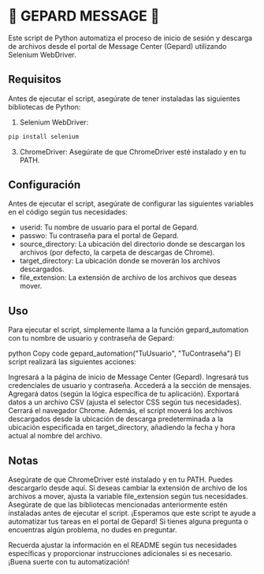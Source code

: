 # 📩 GEPARD MESSAGE 📩
Este script de Python automatiza el proceso de inicio de sesión y descarga de archivos desde el portal de Message Center (Gepard) utilizando Selenium WebDriver.

## Requisitos
Antes de ejecutar el script, asegúrate de tener instaladas las siguientes bibliotecas de Python:

1. Selenium WebDriver:
```bash
pip install selenium
```
3. ChromeDriver: Asegúrate de que ChromeDriver esté instalado y en tu PATH.

## Configuración
Antes de ejecutar el script, asegúrate de configurar las siguientes variables en el código según tus necesidades:

* userid: Tu nombre de usuario para el portal de Gepard.
* passwo: Tu contraseña para el portal de Gepard.
* source_directory: La ubicación del directorio donde se descargan los archivos (por defecto, la carpeta de descargas de Chrome).
* target_directory: La ubicación donde se moverán los archivos descargados.
* file_extension: La extensión de archivo de los archivos que deseas mover.
## Uso
Para ejecutar el script, simplemente llama a la función gepard_automation con tu nombre de usuario y contraseña de Gepard:

python
Copy code
gepard_automation("TuUsuario", "TuContraseña")
El script realizará las siguientes acciones:

Ingresará a la página de inicio de Message Center (Gepard).
Ingresará tus credenciales de usuario y contraseña.
Accederá a la sección de mensajes.
Agregará datos (según la lógica específica de tu aplicación).
Exportará datos a un archivo CSV (ajusta el selector CSS según tus necesidades).
Cerrará el navegador Chrome.
Además, el script moverá los archivos descargados desde la ubicación de descarga predeterminada a la ubicación especificada en target_directory, añadiendo la fecha y hora actual al nombre del archivo.

## Notas
Asegúrate de que ChromeDriver esté instalado y en tu PATH. Puedes descargarlo desde aquí.
Si deseas cambiar la extensión de archivo de los archivos a mover, ajusta la variable file_extension según tus necesidades.
Asegúrate de que las bibliotecas mencionadas anteriormente estén instaladas antes de ejecutar el script.
¡Esperamos que este script te ayude a automatizar tus tareas en el portal de Gepard! Si tienes alguna pregunta o encuentras algún problema, no dudes en preguntar.

Recuerda ajustar la información en el README según tus necesidades específicas y proporcionar instrucciones adicionales si es necesario. ¡Buena suerte con tu automatización!
